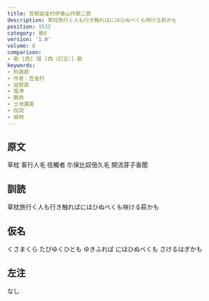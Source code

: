 ```yaml
---
title: 笠朝臣金村伊香山作歌二首
description: 草枕旅行く人も行き触ればにほひぬべくも咲ける萩かも
position: 1532
category: 巻8
version: '1.0'
volume: 8
comparison:
- 歌 [西] 謌 [西（訂正）] 歌
keywords:
- 秋雑歌
- 作者：笠金村
- 滋賀県
- 塩津
- 羈旅
- 土地讃美
- 枕詞
- 植物
---
```


## 原文

草枕 客行人毛 徃觸者 尓保比奴倍久毛 開流芽子香聞

## 訓読

草枕旅行く人も行き触ればにほひぬべくも咲ける萩かも

## 仮名

くさまくら たびゆくひとも ゆきふれば にほひぬべくも さけるはぎかも

## 左注

なし
